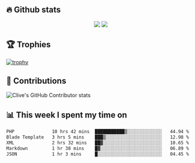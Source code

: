 ## &#128293; Github stats

<!-- GitHub Readme Streak Stats - https://github.com/DenverCoder1/github-readme-streak-stats -->
<p align="center">

<picture>
  <source 
    srcset="https://github-readme-stats.vercel.app/api?username=clivewalkden&count_private=true&show_icons=true&theme=darcula"
    media="(prefers-color-scheme: dark)"
  />
  <source
    srcset="https://github-readme-stats.vercel.app/api?username=clivewalkden&count_private=true&show_icons=true&theme=calm"
    media="(prefers-color-scheme: light), (prefers-color-scheme: no-preference)"
  />
  <img src="https://github-readme-stats.vercel.app/api?username=clivewalkden&count_private=true&show_icons=true&theme=darcula" />
</picture>

<a href="https://git.io/streak-stats" target="_blank">
  <img src="http://github-readme-streak-stats.herokuapp.com?user=clivewalkden&theme=darcula&date_format=j%20M%5B%20Y%5D" />
</a>

</p>

## &#127942; Trophies
[![trophy](https://github-profile-trophy.vercel.app/?username=clivewalkden&theme=onedark)](https://github.com/clivewalkden/github-profile-trophy)

## &#129309; Contributions
![Clive's GitHub Contributor stats](https://github-contributor-stats.vercel.app/api?username=clivewalkden)

## &#128202; This week I spent my time on
<!--START_SECTION:waka-->

```txt
PHP              10 hrs 42 mins  ███████████▒░░░░░░░░░░░░░   44.94 %
Blade Template   3 hrs 5 mins    ███▒░░░░░░░░░░░░░░░░░░░░░   12.98 %
XML              2 hrs 32 mins   ██▓░░░░░░░░░░░░░░░░░░░░░░   10.65 %
Markdown         1 hr 38 mins    █▓░░░░░░░░░░░░░░░░░░░░░░░   06.89 %
JSON             1 hr 3 mins     █░░░░░░░░░░░░░░░░░░░░░░░░   04.45 %
```

<!--END_SECTION:waka-->
